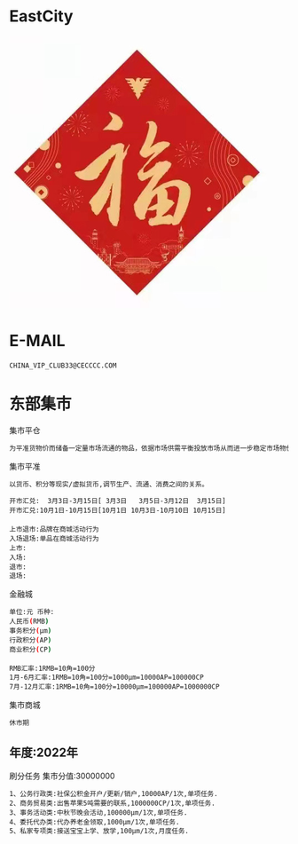 # EastCity

![image](image/loveF.jpg)

E-MAIL
======

```bash
CHINA_VIP_CLUB33@CECCCC.COM
```

东部集市
======

集市平仓
```bash
为平准货物价而储备一定量市场流通的物品，依据市场供需平衡投放市场从而进一步稳定市场物价。
````

集市平准
```bash
以货币、积分等现实/虚拟货币,调节生产、流通、消费之间的关系。
````

```bash
开市汇兑:  3月3日-3月15日[ 3月3日   3月5日-3月12日  3月15日]  
开市汇兑:10月1日-10月15日[10月1日 10月3日-10月10日 10月15日] 

上市退市:品牌在商城活动行为
入场退场:单品在商城活动行为
上市:
入场:
退市:
退场:
 ```
金融城

```bash
单位:元 币种:
人民币(RMB)
事务积分(μm)
行政积分(AP)
商业积分(CP)

RMB汇率:1RMB=10角=100分
1月-6月汇率:1RMB=10角=100分=1000μm=10000AP=100000CP
7月-12月汇率:1RMB=10角=100分=10000μm=100000AP=1000000CP

```
集市商城
```bash
休市期
 ```


年度:2022年 
---

刷分任务    集市分值:30000000

```bash
1、公务行政类:社保公积金开户/更新/销户,10000AP/1次,单项任务.
2、商务贸易类:出售苹果5吨需要的联系,1000000CP/1次,单项任务.
3、事务活动类:中秋节晚会活动,100000μm/1次,单项任务.
4、委托代办类:代办养老金领取,1000μm/1次,单项任务.
5、私家专项类:接送宝宝上学、放学,100μm/1次,月度任务.
```





















